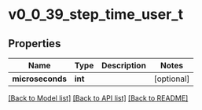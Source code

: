 # v0_0_39_step_time_user_t

## Properties
Name | Type | Description | Notes
------------ | ------------- | ------------- | -------------
**microseconds** | **int** |  | [optional] 

[[Back to Model list]](../README.md#documentation-for-models) [[Back to API list]](../README.md#documentation-for-api-endpoints) [[Back to README]](../README.md)


